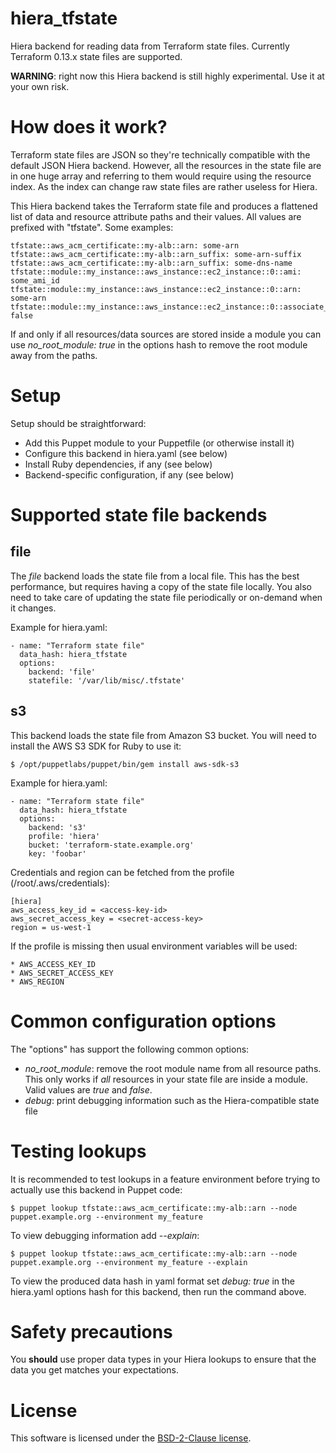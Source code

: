 # hiera_tfstate

Hiera backend for reading data from Terraform state files. Currently Terraform
0.13.x state files are supported.

**WARNING**: right now this Hiera backend is still highly experimental. Use it
at your own risk.

# How does it work?

Terraform state files are JSON so they're technically compatible with the
default JSON Hiera backend. However, all the resources in the state file are in
one huge array and referring to them would require using the resource index.
As the index can change raw state files are rather useless for Hiera.

This Hiera backend takes the Terraform state file and produces a flattened list
of data and resource attribute paths and their values. All values are prefixed
with "tfstate". Some examples:

    tfstate::aws_acm_certificate::my-alb::arn: some-arn
    tfstate::aws_acm_certificate::my-alb::arn_suffix: some-arn-suffix
    tfstate::aws_acm_certificate::my-alb::arn_suffix: some-dns-name
    tfstate::module::my_instance::aws_instance::ec2_instance::0::ami: some_ami_id
    tfstate::module::my_instance::aws_instance::ec2_instance::0::arn: some-arn
    tfstate::module::my_instance::aws_instance::ec2_instance::0::associate_public_ip_address: false

If and only if all resources/data sources are stored inside a module you can
use *no_root_module: true* in the options hash to remove the root module away
from the paths.

# Setup

Setup should be straightforward:

* Add this Puppet module to your Puppetfile (or otherwise install it)
* Configure this backend in hiera.yaml (see below)
* Install Ruby dependencies, if any (see below)
* Backend-specific configuration, if any (see below)

# Supported state file backends

## file

The *file* backend loads the state file from a local file. This has the best
performance, but requires having a copy of the state file locally. You also
need to take care of updating the state file periodically or on-demand when it
changes.

Example for hiera.yaml:

    - name: "Terraform state file"
      data_hash: hiera_tfstate
      options:
        backend: 'file'
        statefile: '/var/lib/misc/.tfstate'

## s3

This backend loads the state file from Amazon S3 bucket. You will need to
install the AWS S3 SDK for Ruby to use it:

    $ /opt/puppetlabs/puppet/bin/gem install aws-sdk-s3

Example for hiera.yaml:

    - name: "Terraform state file"
      data_hash: hiera_tfstate
      options:
        backend: 's3'
        profile: 'hiera'
        bucket: 'terraform-state.example.org'
        key: 'foobar'

Credentials and region can be fetched from the profile (/root/.aws/credentials):

    [hiera]
    aws_access_key_id = <access-key-id>
    aws_secret_access_key = <secret-access-key>
    region = us-west-1

If the profile is missing then usual environment variables will be used:

    * AWS_ACCESS_KEY_ID
    * AWS_SECRET_ACCESS_KEY
    * AWS_REGION

# Common configuration options

The "options" has support the following common options:

* *no_root_module*: remove the root module name from all resource paths. This only works if *all* resources in your state file are inside a module. Valid values are *true* and *false*.
* *debug*: print debugging information such as the Hiera-compatible state file

# Testing lookups

It is recommended to test lookups in a feature environment before trying to actually use this backend in Puppet code:

    $ puppet lookup tfstate::aws_acm_certificate::my-alb::arn --node puppet.example.org --environment my_feature

To view debugging information add *--explain*:

    $ puppet lookup tfstate::aws_acm_certificate::my-alb::arn --node puppet.example.org --environment my_feature --explain

To view the produced data hash in yaml format set *debug: true* in the
hiera.yaml options hash for this backend, then run the command above.

# Safety precautions

You **should** use proper data types in your Hiera lookups to ensure that the data
you get matches your expectations.

# License

This software is licensed under the [BSD-2-Clause license](LICENSE).
